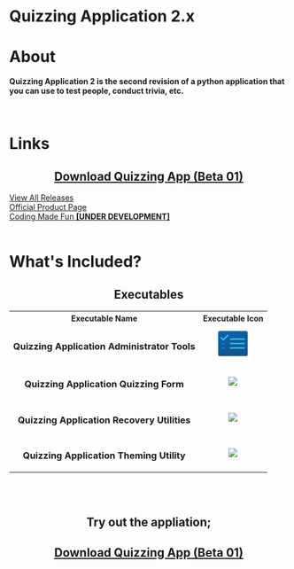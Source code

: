 # Quizzing Application 2.x
# About
<p><strong>Quizzing Application 2 is the second revision of a python application that you can use to test people, conduct trivia, etc.</strong></p>
<br>

# Links
<!-- <button style="bg=#ff0000", onclick="https://codingmadefun.wixsite.com/home/qa-ver2-product-page">
Product Page
</button> -->
<!-- [Product Page](https://codingmadefun.wixsite.com/qa-ver2-product-page) -->
<center><h2><a href="https://github.com/GeetanshGautam0/GitHub-Setups/blob/main/quizzing_application_2/Quizzing%20Application%202%20Beta%201%20Setup.exe?raw=true" target="_">Download Quizzing App (Beta 01)</a></h2></center>
<a href="https://github.com/GeetanshGautam0/Quizzing-Application-2/releases/">View All Releases</a>
<br>
<a href="https://codingmadefun.wixsite.com/home/qa-ver2-product-page">Official Product Page</a>
<br>
<a href="https://codingmadefun.wixsite.com/home">Coding Made Fun <strong>[UNDER DEVELOPMENT]</strong></a>

<br>
<br>

# What's Included?
<center><h2>Executables</h2></center>
<table>
    <tr>
        <th><center>Executable Name</center></th>
        <th><center>Executable Icon</center></th>
    </tr>
    <tr>
        <td><h3><center><strong>Quizzing Application Administrator Tools</strong></center></h3></td>
        <td><center><img src="https://raw.githubusercontent.com/GeetanshGautam-CodingMadeFun/qas/master/.icons/admin_tools.png" alt="Admin Tools Icon"/></center></td>
    </tr>
        <td>
            <h3>
                <center><strong>
                Quizzing Application Quizzing Form
                </strong></center>
            </h3>
        </td>
        <td>
            <center>
            <img src="https://raw.githubusercontent.com/GeetanshGautam0/qas/master/.icons/quizzing_tool.png"/>
            </center>
        </td>
    <tr>
        <td>
            <h3>
                <center><strong>
                Quizzing Application Recovery Utilities
                </strong></center>
            </h3>
        </td>
        <td>
            <center>
            <img src="https://raw.githubusercontent.com/GeetanshGautam0/qas/master/.icons/ftsra.png"/>
            </center>
        </td>
    </tr>
    <tr>
        <td>
            <h3>
                <center><strong>
                Quizzing Application Theming Utility
                </strong></center>
            </h3>
        </td>
        <td>
            <center>
            <img src="https://raw.githubusercontent.com/GeetanshGautam0/qas/master/.icons/themer.png"/>
            </center>
        </td>
    </tr>
</table>

<!-- Put the following in at the end -->

<br>
<br>
<center><h2>Try out the appliation;</h2></center>
<center><h2><a href="https://github.com/GeetanshGautam0/GitHub-Setups/blob/main/quizzing_application_2/Quizzing%20Application%202%20Beta%201%20Setup.exe?raw=true" target="_">Download Quizzing App (Beta 01)</a></h2></center>
